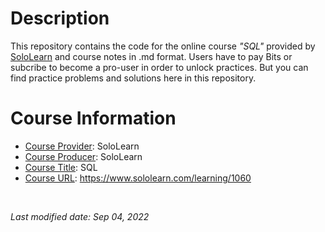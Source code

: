 <!-- This is a README file for an online course. -->

# Description 
This repository contains the code for the online course *"SQL"* provided by [SoloLearn](https://www.sololearn.com) and course notes in .md format. Users have to pay Bits or subcribe to become a pro-user in order to unlock practices. But you can find practice problems and solutions here in this repository. 

# Course Information
- <ins>Course Provider</ins>: SoloLearn
- <ins>Course Producer</ins>: SoloLearn
- <ins>Course Title</ins>: SQL
- <ins>Course URL</ins>: https://www.sololearn.com/learning/1060

<br />

*Last modified date: Sep 04, 2022*
